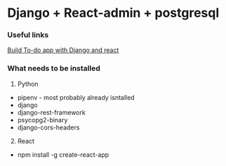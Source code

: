 # Django + React-admin + postgresql

### Useful links

[Build To-do app with Django and react](https://scotch.io/tutorials/build-a-to-do-application-using-django-and-react)

### What needs to be installed
1. Python
  * pipenv - most probably already isntalled
  * django
  * django-rest-framework
  * psycopg2-binary
  * django-cors-headers
2. React
  * npm install -g create-react-app
